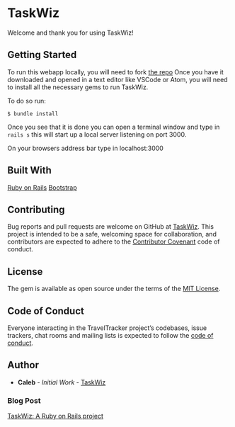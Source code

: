 # TaskWiz

Welcome and thank you for using TaskWiz!

## Getting Started

To run this webapp locally, you will need to fork [the repo](https://github.com/earthctzn/TaskWiz) 
Once you have it downloaded and opened in a text editor like VSCode or Atom, you will need to install all the necessary gems to run TaskWiz.

To do so run:

```$ bundle install```

Once you see that it is done you can open a terminal window and type in ```rails s``` this will start up a local server listening on port 3000.

On your browsers address bar type in localhost:3000

## Built With

[Ruby on Rails](https://rubyonrails.org/)
[Bootstrap](https://getbootstrap.com/)

## Contributing

Bug reports and pull requests are welcome on GitHub at [TaskWiz](https://github.com/earthctzn/TaskWiz). This project is intended to be a safe, welcoming space for collaboration, and contributors are expected to adhere to the [Contributor Covenant](http://contributor-covenant.org) code of conduct.

## License

The gem is available as open source under the terms of the [MIT License](https://opensource.org/licenses/MIT).

## Code of Conduct

Everyone interacting in the TravelTracker project’s codebases, issue trackers, chat rooms and mailing lists is expected to follow the [code of conduct](https://github.com/<earthctzn>/TravelTracker/blob/master/CODE_OF_CONDUCT.md).

## Author

* **Caleb** - *Initial Work* - [TaskWiz](https://github.com/earthctzn/taskwiz)

### Blog Post
[TaskWiz: A Ruby on Rails project
](https://medium.com/@earthctzn1/taskwiz-a-ruby-on-rails-project-c62359409aa6)
